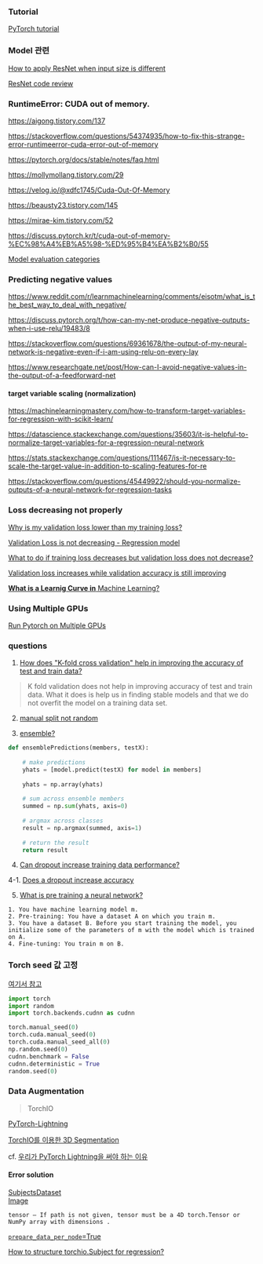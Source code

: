 ### Tutorial

[PyTorch tutorial](https://sanghyu.tistory.com/88?category=1120072)

### Model 관련

[How to apply ResNet when input size is different](https://velog.io/@uvictoli/%EB%AA%A8%EB%91%90%EB%A5%BC-%EC%9C%84%ED%95%9C-%EB%94%A5%EB%9F%AC%EB%8B%9D2-CNN-6-ResNet)

[ResNet code review](https://bluehorn07.github.io/2020/12/07/resNet-code.html)

### RuntimeError: CUDA out of memory.

<https://aigong.tistory.com/137>

<https://stackoverflow.com/questions/54374935/how-to-fix-this-strange-error-runtimeerror-cuda-error-out-of-memory>

<https://pytorch.org/docs/stable/notes/faq.html>

<https://mollymollang.tistory.com/29>

<https://velog.io/@xdfc1745/Cuda-Out-Of-Memory>

<https://beausty23.tistory.com/145>

<https://mirae-kim.tistory.com/52>

<https://discuss.pytorch.kr/t/cuda-out-of-memory-%EC%98%A4%EB%A5%98-%ED%95%B4%EA%B2%B0/55>

[Model evaluation categories](https://stats.stackexchange.com/questions/187335/validation-error-less-than-training-error)

### Predicting negative values

<https://www.reddit.com/r/learnmachinelearning/comments/eisotm/what_is_the_best_way_to_deal_with_negative/>

<https://discuss.pytorch.org/t/how-can-my-net-produce-negative-outputs-when-i-use-relu/19483/8>

<https://stackoverflow.com/questions/69361678/the-output-of-my-neural-network-is-negative-even-if-i-am-using-relu-on-every-lay>

<https://www.researchgate.net/post/How-can-I-avoid-negative-values-in-the-output-of-a-feedforward-net>

#### target variable scaling (normalization)

<https://machinelearningmastery.com/how-to-transform-target-variables-for-regression-with-scikit-learn/>

<https://datascience.stackexchange.com/questions/35603/it-is-helpful-to-normalize-target-variables-for-a-regression-neural-network>

<https://stats.stackexchange.com/questions/111467/is-it-necessary-to-scale-the-target-value-in-addition-to-scaling-features-for-re>

<https://stackoverflow.com/questions/45449922/should-you-normalize-outputs-of-a-neural-network-for-regression-tasks>

### Loss decreasing not properly

[Why is my validation loss lower than my training loss?](https://stackoverflow.com/questions/60126101/why-is-my-validation-loss-lower-than-my-training-loss)

[Validation Loss is not decreasing - Regression model](https://datascience.stackexchange.com/questions/67549/validation-loss-is-not-decreasing-regression-model)

[What to do if training loss decreases but validation loss does not decrease?](https://datascience.stackexchange.com/questions/37815/what-to-do-if-training-loss-decreases-but-validation-loss-does-not-decrease)

[Validation loss increases while validation accuracy is still improving](https://github.com/keras-team/keras/issues/3755)

[**What is a Learnig Curve in** Machine Learning?](https://www.baeldung.com/cs/learning-curve-ml)

### Using Multiple GPUs

[Run Pytorch on Multiple GPUs](https://discuss.pytorch.org/t/run-pytorch-on-multiple-gpus/20932/71)

### questions 

1. [How does "K-fold cross validation" help in improving the accuracy of test and train data?](https://www.quora.com/How-does-K-fold-cross-validation-help-in-improving-the-accuracy-of-test-and-train-data)

> K fold validation does not help in improving accuracy of test and train data. What it does is help us in finding stable models and that we do not overfit the model on a training data set.

2. [manual split not random](https://stackoverflow.com/questions/28619979/accuracy-increases-using-cross-validation-and-decreases-without)

3. [ensemble?](https://medium.com/@nutanbhogendrasharma/how-to-create-a-bagging-ensemble-of-deep-learning-models-18316faa9280)

```python
def ensemblePredictions(members, testX):
    
    # make predictions
    yhats = [model.predict(testX) for model in members]
    
    yhats = np.array(yhats)
   
    # sum across ensemble members
    summed = np.sum(yhats, axis=0)
    
    # argmax across classes
    result = np.argmax(summed, axis=1)
    
    # return the result
    return result
```

4. [Can dropout increase training data performance?](https://stackoverflow.com/questions/59044351/can-dropout-increases-training-data-performance?answertab=trending#tab-top)

4-1. [Does a dropout increase accuracy](https://www.quora.com/Does-a-dropout-increase-accuracy)

5. [What is pre training a neural network?](https://stats.stackexchange.com/questions/193082/what-is-pre-training-a-neural-network)

```
1. You have machine learning model m.
2. Pre-training: You have a dataset A on which you train m.
3. You have a dataset B. Before you start training the model, you initialize some of the parameters of m with the model which is trained on A.
4. Fine-tuning: You train m on B.
```

### Torch seed 값 고정

[여기서 참고](https://velog.io/@jaeha0725/torch-seed-%EA%B0%92-%EA%B3%A0%EC%A0%95)

```python
import torch
import random
import torch.backends.cudnn as cudnn

torch.manual_seed(0)
torch.cuda.manual_seed(0)
torch.cuda.manual_seed_all(0)
np.random.seed(0)
cudnn.benchmark = False
cudnn.deterministic = True
random.seed(0)
```

### Data Augmentation

> TorchIO

[PyTorch-Lightning](https://colab.research.google.com/github/fepegar/torchio-notebooks/blob/main/notebooks/TorchIO_MONAI_PyTorch_Lightning.ipynb#scrollTo=YyVSAc7WnyUj)

[TorchIO를 이용한 3D Segmentation](https://blog.promedius.ai/torchioreul-iyonghan-3d-segmentation/)

cf. [우리가 PyTorch Lightning을 써야 하는 이유](https://baeseongsu.github.io/posts/pytorch-lightning-introduction/)<br>

#### Error solution

[SubjectsDataset](https://torchio.readthedocs.io/data/dataset.html)<br>
[Image](https://torchio.readthedocs.io/data/image.html)

```
tensor – If path is not given, tensor must be a 4D torch.Tensor or NumPy array with dimensions .
```

[`prepare_data_per_node`=True](https://pytorch-lightning.readthedocs.io/en/stable/extensions/datamodules.html#why-do-i-need-a-datamodule)

[How to structure torchio.Subject for regression?](https://github.com/fepegar/torchio/issues/297)


